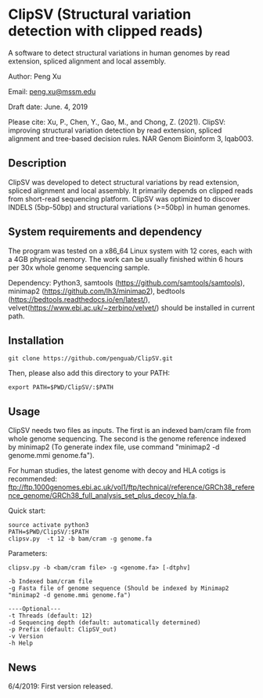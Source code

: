 # ClipSV (Structural variation detection with clipped reads)

A software to detect structural variations in human genomes by read extension, spliced alignment and local assembly.

Author: Peng Xu

Email: peng.xu@mssm.edu

Draft date: June. 4, 2019

Please cite: Xu, P., Chen, Y., Gao, M., and Chong, Z. (2021). ClipSV: improving structural variation detection by read extension, spliced alignment and tree-based decision rules. NAR Genom Bioinform 3, lqab003.

## Description

ClipSV was developed to detect structural variations by read extension, spliced alignment and local assembly. It primarily depends on clipped reads from short-read sequencing platform. ClipSV was optimized to discover INDELS (5bp-50bp) and structural variations (>=50bp) in human genomes.

## System requirements and dependency

The program was tested on a x86_64 Linux system with 12 cores, each with a 4GB physical memory. The work can be usually finished within 6 hours per 30x whole genome sequencing sample.

Dependency: Python3, samtools (https://github.com/samtools/samtools), minimap2 (https://github.com/lh3/minimap2), bedtools (https://bedtools.readthedocs.io/en/latest/), velvet(https://www.ebi.ac.uk/~zerbino/velvet/) should be installed in current path.


## Installation

```
git clone https://github.com/penguab/ClipSV.git
```
Then, please also add this directory to your PATH:
```
export PATH=$PWD/ClipSV/:$PATH
```

## Usage

ClipSV needs two files as inputs. The first is an indexed bam/cram file from whole genome sequencing. The second is the genome reference indexed by minimap2 (To generate index file, use command "minimap2 -d genome.mmi genome.fa"). 

For human studies, the latest genome with decoy and HLA cotigs is recommended: ftp://ftp.1000genomes.ebi.ac.uk/vol1/ftp/technical/reference/GRCh38_reference_genome/GRCh38_full_analysis_set_plus_decoy_hla.fa.

Quick start:
```
source activate python3
PATH=$PWD/ClipSV/:$PATH
clipsv.py  -t 12 -b bam/cram -g genome.fa
```

Parameters:
```
clipsv.py -b <bam/cram file> -g <genome.fa> [-dtphv]

-b Indexed bam/cram file
-g Fasta file of genome sequence (Should be indexed by Minimap2 "minimap2 -d genome.mmi genome.fa")

----Optional---
-t Threads (default: 12)
-d Sequencing depth (default: automatically determined)
-p Prefix (default: ClipSV_out)
-v Version
-h Help
```

## News

6/4/2019: First version released.

